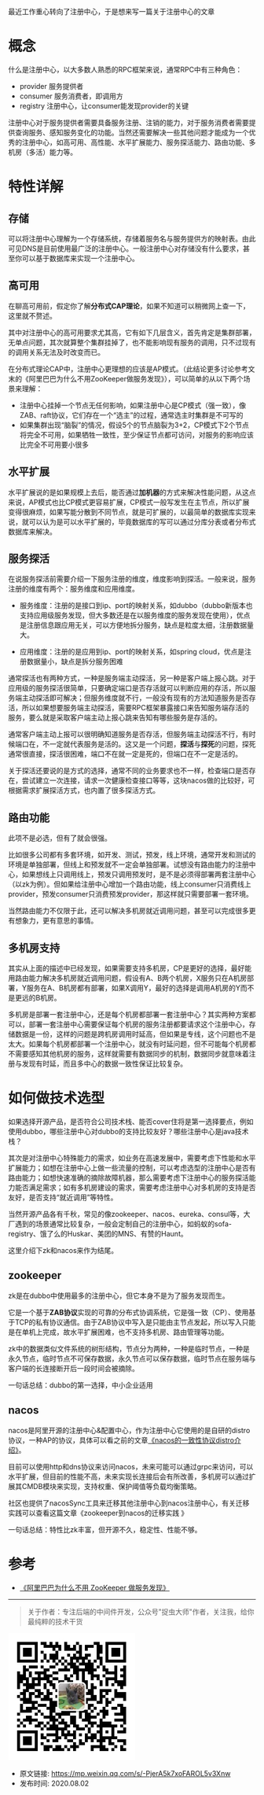 最近工作重心转向了注册中心，于是想来写一篇关于注册中心的文章

# 概念

什么是注册中心，以大多数人熟悉的RPC框架来说，通常RPC中有三种角色：

- provider 服务提供者
- consumer 服务消费者，即调用方
- registry 注册中心，让consumer能发现provider的关键

注册中心对于服务提供者需要具备服务注册、注销的能力，对于服务消费者需要提供查询服务、感知服务变化的功能。当然还需要解决一些其他问题才能成为一个优秀的注册中心，如高可用、高性能、水平扩展能力、服务探活能力、路由功能、多机房（多活）能力等。

# 特性详解
## 存储
可以将注册中心理解为一个存储系统，存储着服务名与服务提供方的映射表。由此可见DNS是目前使用最广泛的注册中心。一般注册中心对存储没有什么要求，甚至你可以基于数据库来实现一个注册中心。

## 高可用
在聊高可用前，假定你了解**分布式CAP理论**，如果不知道可以稍微网上查一下，这里就不赘述。

其中对注册中心的高可用要求尤其高，它有如下几层含义，首先肯定是集群部署，无单点问题，其次就算整个集群挂掉了，也不能影响现有服务的调用，只不过现有的调用关系无法及时改变而已。

在分布式理论CAP中，注册中心更理想的应该是AP模式。（此结论更多讨论参考文末的《阿里巴巴为什么不用ZooKeeper做服务发现》），可以简单的从以下两个场景来理解：

- 注册中心挂掉一个节点无任何影响，如果注册中心是CP模式（强一致），像ZAB、raft协议，它们存在一个“选主”的过程，通常选主时集群是不可写的
- 如果集群出现“脑裂”的情况，假设5个的节点脑裂为3+2，CP模式下2个节点将完全不可用，如果牺牲一致性，至少保证节点都可访问，对服务的影响应该比完全不可用要小很多

## 水平扩展
水平扩展说的是如果规模上去后，能否通过**加机器**的方式来解决性能问题，从这点来说，AP模式也比CP模式更容易扩展，CP模式一般写发生在主节点，所以扩展变得很麻烦，如果写能分散到不同节点，就是可扩展的，以最简单的数据库实现来说，就可以认为是可以水平扩展的，毕竟数据库的写可以通过分库分表或者分布式数据库来解决。

## 服务探活
在说服务探活前需要介绍一下服务注册的维度，维度影响到探活。一般来说，服务注册的维度有两个：服务维度和应用维度。

- 服务维度：注册的是接口到ip、port的映射关系，如dubbo（dubbo新版本也支持应用级服务发现，但大多数还是在以服务维度的服务发现在使用），优点是注册信息跟应用无关，可以方便地拆分服务，缺点是粒度太细，注册数据量大。

- 应用维度：注册的是应用到ip、port的映射关系，如spring cloud，优点是注册数据量小，缺点是拆分服务困难

通常探活也有两种方式，一种是服务端主动探活，另一种是客户端上报心跳。对于应用级的服务探活很简单，只要确定端口是否存活就可以判断应用的存活，所以服务端主动探活即可解决；但服务维度就不行，一般没有现有的方法知道服务是否存活，所以如果想要服务端主动探活，需要RPC框架暴露接口来告知服务端存活的服务，要么就是采取客户端主动上报心跳来告知有哪些服务是存活的。

通常客户端主动上报可以很明确知道服务是否存活，但服务端主动探活不行，有时候端口在，不一定就代表服务是活的。这又是一个问题，**探活**与**探死**的问题，探死通常很直接，探活很困难，端口不在就一定是死的，但端口在不一定是活的。

关于探活还要说的是方式的选择，通常不同的业务要求也不一样，检查端口是否存在，尝试建立一次连接，请求一次健康检查接口等等，这块nacos做的比较好，可根据需求扩展探活方式，也内置了很多探活方式。

## 路由功能
此项不是必选，但有了就会很强。

比如很多公司都有多套环境，如开发、测试，预发，线上环境，通常开发和测试的环境是单独部署，但线上和预发就不一定会单独部署。试想没有路由能力的注册中心，如果想线上只调用线上，预发只调用预发时，是不是必须得部署两套注册中心（以zk为例）。但如果给注册中心增加一个路由功能，线上consumer只消费线上provider，预发consumer只消费预发provider，那这样就只需要部署一套环境。

当然路由能力不仅限于此，还可以解决多机房就近调用问题，甚至可以完成很多更有想象力，更有意思的事情。

## 多机房支持
其实从上面的描述中已经发现，如果需要支持多机房，CP是更好的选择，最好能用路由能力解决多机房就近调用问题，假设有A、B两个机房，X服务只在A机房部署，Y服务在A、B机房都有部署，如果X调用Y，最好的选择是调用A机房的Y而不是更远的B机房。

多机房是部署一套注册中心，还是每个机房都部署一套注册中心？其实两种方案都可以，部署一套注册中心需要保证每个机房的服务注册都要请求这个注册中心，存储数据是一份，这样的问题是跨机房调用时延高，但如果是专线，这个问题也不是太大。如果每个机房都部署一个注册中心，就没有时延问题，但不可能每个机房都不需要感知其他机房的服务，这样就需要有数据同步的机制，数据同步就意味着注册与发现有时延，而且多中心的数据一致性保证比较复杂。

# 如何做技术选型
如果选择开源产品，是否符合公司技术栈、能否cover住将是第一选择要点，例如使用dubbo，哪些注册中心对dubbo的支持比较友好？哪些注册中心是java技术栈？

其次是对注册中心特殊能力的需求，如业务在高速发展中，需要考虑下性能和水平扩展能力；如想在注册中心上做一些流量的控制，可以考虑选型的注册中心是否有路由能力；如想快速准确的摘除故障机器，那么需要考虑下注册中心的服务探活能力能否满足需求；如有多机房建设的需求，需要考虑注册中心对多机房的支持是否友好，是否支持“就近调用”等特性。

当然开源产品各有千秋，常见的像zookeeper、nacos、eureka、consul等，大厂遇到的场景通常比较复杂，一般会定制自己的注册中心，如蚂蚁的sofa-registry、饿了么的Huskar、美团的MNS、有赞的Haunt。

这里介绍下zk和nacos来作为结尾。

## zookeeper
zk是在dubbo中使用最多的注册中心，但它本身不是为了服务发现而生。

它是一个基于**ZAB协议**实现的可靠的分布式协调系统，它是强一致（CP）、使用基于TCP的私有协议通信。由于ZAB协议中写入是只能由主节点发起，所以写入只能是在单机上完成，故水平扩展困难，也不支持多机房、路由管理等功能。

zk中的数据类似文件系统的树形结构，节点分为两种，一种是临时节点，一种是永久节点，临时节点不可保存数据，永久节点可以保存数据，临时节点在服务端与客户端的长连接断开后一段时间会被摘除。

一句话总结：dubbo的第一选择，中小企业适用

## nacos
nacos是阿里开源的注册中心&配置中心，作为注册中心它使用的是自研的distro协议，一种AP的协议，具体可以看之前的文章[《nacos的一致性协议distro介绍》](../nacos的一致性协议distro介绍/nacos的一致性协议distro介绍.md)。

目前可以使用http和dns协议来访问nacos，未来可能可以通过grpc来访问，可以水平扩展，但目前的性能不高，未来实现长连接后会有所改善，多机房可以通过扩展其CMDB模块来实现，支持权重、保护阈值等负载均衡策略。

社区也提供了nacosSync工具来迁移其他注册中心到nacos注册中心，有关迁移实践可以查看这篇文章《zookeeper到nacos的迁移实践 》

一句话总结：特性比zk丰富，但开源不久，稳定性、性能不够。

# 参考

- [《阿里巴巴为什么不用 ZooKeeper 做服务发现》](https://mp.weixin.qq.com/s?__biz=MjM5MDE0Mjc4MA==&mid=2651007830&idx=1&sn=7382412cd4a2243b34f69c3cf4aa5a20&scene=21)

---

> 关于作者：专注后端的中间件开发，公众号"捉虫大师"作者，关注我，给你最纯粹的技术干货

![捉虫大师](../../qrcode_small.jpg)

- 原文链接: https://mp.weixin.qq.com/s/-PjerA5k7xoFAROL5v3Xnw
- 发布时间: 2020.08.02